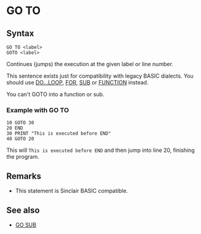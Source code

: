 # GO TO


## Syntax
```
GO TO <label>
GOTO <label>
```
Continues (jumps) the execution at the given label or line number.

This sentence exists just for compatibility with legacy BASIC
dialects. You should use [DO...LOOP](do.md), [FOR](for.md), [SUB](sub.md)
or [FUNCTION](function.md) instead.

You can't GOTO into a function or sub.

### Example with GO TO

```
10 GOTO 30
20 END
30 PRINT "This is executed before END"
40 GOTO 20
```

This will `This is executed before END` and then jump into
line 20, finishing the program.


## Remarks
* This statement is Sinclair BASIC compatible.

## See also
* [GO SUB](gosub.md)
